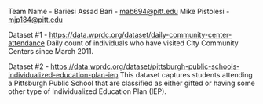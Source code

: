 Team Name - Bariesi
Assad Bari - mab694@pitt.edu
Mike Pistolesi - mjp184@pitt.edu

Dataset #1 - https://data.wprdc.org/dataset/daily-community-center-attendance
Daily count of individuals who have visited City Community Centers since March 2011.

Dataset #2 - https://data.wprdc.org/dataset/pittsburgh-public-schools-individualized-education-plan-iep
This dataset captures students attending a Pittsburgh Public School that are classified as either gifted or having some other type of Individualized Education Plan (IEP).
